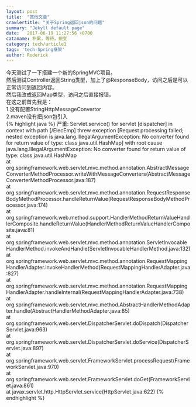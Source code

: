 ```yaml
---
layout: post
title:  "其他文章"
crawlertitle: "关于Spring返回json的问题"
summary: "Jekyll default page"
date:   2017-06-19 11:27:56 +0700
cataname: 积累，等待，蜕变
category: tech/article1
tags: 'tech-Spring框架'
author: Roderick
---
```

今天测试了一下搭建一个新的SpringMVC项目。  
然后测试Controller返回String类型，加上了@ResponseBody，访问之后是可以正常访问到返回内容。  
然后我改成返回Map类型，访问之后直接报错。  
在这之前首先我是：  
1.没有配置StringHttpMessageConvertor   
2.maven没有把json包引入  
{% highlight java %}
严重: Servlet.service() for servlet [dispatcher] in context with path [/ElecEmp] threw exception [Request processing failed; nested exception is java.lang.IllegalArgumentException: No converter found for return value of type: class java.util.HashMap] with root cause  
java.lang.IllegalArgumentException: No converter found for return value of type: class java.util.HashMap  
      at org.springframework.web.servlet.mvc.method.annotation.AbstractMessageConverterMethodProcessor.writeWithMessageConverters(AbstractMessageConverterMethodProcessor.java:187)  
      at org.springframework.web.servlet.mvc.method.annotation.RequestResponseBodyMethodProcessor.handleReturnValue(RequestResponseBodyMethodProcessor.java:174)  
      at org.springframework.web.method.support.HandlerMethodReturnValueHandlerComposite.handleReturnValue(HandlerMethodReturnValueHandlerComposite.java:81)  
      at org.springframework.web.servlet.mvc.method.annotation.ServletInvocableHandlerMethod.invokeAndHandle(ServletInvocableHandlerMethod.java:132)  
      at org.springframework.web.servlet.mvc.method.annotation.RequestMappingHandlerAdapter.invokeHandlerMethod(RequestMappingHandlerAdapter.java:827)  
      at org.springframework.web.servlet.mvc.method.annotation.RequestMappingHandlerAdapter.handleInternal(RequestMappingHandlerAdapter.java:738)  
      at org.springframework.web.servlet.mvc.method.AbstractHandlerMethodAdapter.handle(AbstractHandlerMethodAdapter.java:85)  
      at org.springframework.web.servlet.DispatcherServlet.doDispatch(DispatcherServlet.java:963)  
      at org.springframework.web.servlet.DispatcherServlet.doService(DispatcherServlet.java:897)  
      at org.springframework.web.servlet.FrameworkServlet.processRequest(FrameworkServlet.java:970)  
      at org.springframework.web.servlet.FrameworkServlet.doGet(FrameworkServlet.java:861)  
      at javax.servlet.http.HttpServlet.service(HttpServlet.java:622) 
{% endhighlight %}
